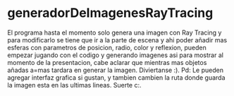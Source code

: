 # generadorDeImagenesRayTracing
El programa hasta el momento solo genera una imagen con Ray Tracing y para modificarlo se tiene que ir a la parte
de escena y ahi poder añadir mas esferas con parametros de posicion, radio, color y reflexion, pueden empezar jugando
con el codigo y generando imagenes asi para mostrar al momento de la presentacion, cabe aclarar que mientras mas objetos
añadas a=mas tardara en generar la imagen. Diviertanse :). Pd: Le pueden agregar interfaz grafica si gustan, y tambien cambien
la ruta donde guarda la imagen esta en las ultimas lineas. Suerte c:.
